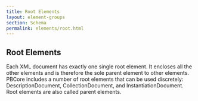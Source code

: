 ```yaml
---
title: Root Elements
layout: element-groups
section: Schema
permalink: elements/root.html
---
```


<h2 class="ele-title-highlight">Root Elements</h2>

Each XML document has exactly one single root element. It encloses all the other elements and is therefore the sole parent element to other elements. PBCore includes a number of root elements that can be used discretely: DescriptionDocument, CollectionDocument, and InstantiationDocument. Root elements are also called parent elements.
